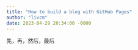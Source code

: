 ```yaml
---
title: "How to build a blog with GitHub Pages"
author: "livcm"
date: 2023-04-29 20:34:00 -0000
---
```


先，再，然后，最后
